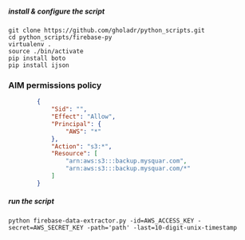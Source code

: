 ##### install & configure the script


```shell
git clone https://github.com/gholadr/python_scripts.git
cd python_scripts/firebase-py
virtualenv .
source ./bin/activate
pip install boto
pip install ijson
```

### AIM permissions policy

```json
		{
			"Sid": "",
			"Effect": "Allow",
			"Principal": {
				"AWS": "*"
			},
			"Action": "s3:*",
			"Resource": [
				"arn:aws:s3:::backup.mysquar.com",
				"arn:aws:s3:::backup.mysquar.com/*"
			]
		}

```

##### run the script


```shell
python firebase-data-extractor.py -id=AWS_ACCESS_KEY -secret=AWS_SECRET_KEY -path='path' -last=10-digit-unix-timestamp

```

